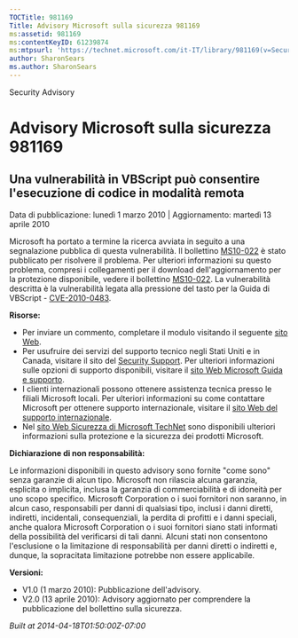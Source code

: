 ```yaml
---
TOCTitle: 981169
Title: Advisory Microsoft sulla sicurezza 981169
ms:assetid: 981169
ms:contentKeyID: 61239874
ms:mtpsurl: 'https://technet.microsoft.com/it-IT/library/981169(v=Security.10)'
author: SharonSears
ms.author: SharonSears
---
```


Security Advisory

Advisory Microsoft sulla sicurezza 981169
=========================================

Una vulnerabilità in VBScript può consentire l'esecuzione di codice in modalità remota
--------------------------------------------------------------------------------------

Data di pubblicazione: lunedì 1 marzo 2010 | Aggiornamento: martedì 13 aprile 2010

Microsoft ha portato a termine la ricerca avviata in seguito a una segnalazione pubblica di questa vulnerabilità. Il bollettino [MS10-022](http://go.microsoft.com/fwlink/?linkid=184779) è stato pubblicato per risolvere il problema. Per ulteriori informazioni su questo problema, compresi i collegamenti per il download dell'aggiornamento per la protezione disponibile, vedere il bollettino [MS10-022](http://go.microsoft.com/fwlink/?linkid=184779). La vulnerabilità descritta è la vulnerabilità legata alla pressione del tasto per la Guida di VBScript - [CVE-2010-0483](http://www.cve.mitre.org/cgi-bin/cvename.cgi?name=cve-2010-0483).

**Risorse:**

-   Per inviare un commento, completare il modulo visitando il seguente [sito Web](https://support.microsoft.com/common/survey.aspx?scid=sw;en;1257&amp;showpage=1&amp;ws=technet&amp;sd=tech).
-   Per usufruire dei servizi del supporto tecnico negli Stati Uniti e in Canada, visitare il sito del [Security Support](http://www.microsoft.com/italy/athome/security/support/default.mspx). Per ulteriori informazioni sulle opzioni di supporto disponibili, visitare il [sito Web Microsoft Guida e supporto](http://support.microsoft.com/default.aspx?ln=it).
-   I clienti internazionali possono ottenere assistenza tecnica presso le filiali Microsoft locali. Per ulteriori informazioni su come contattare Microsoft per ottenere supporto internazionale, visitare il [sito Web del supporto internazionale](http://support.microsoft.com/common/international.aspx).
-   Nel [sito Web Sicurezza di Microsoft TechNet](http://technet.microsoft.com/it-it/security/default.aspx) sono disponibili ulteriori informazioni sulla protezione e la sicurezza dei prodotti Microsoft.

**Dichiarazione di non responsabilità:**

Le informazioni disponibili in questo advisory sono fornite "come sono" senza garanzie di alcun tipo. Microsoft non rilascia alcuna garanzia, esplicita o implicita, inclusa la garanzia di commerciabilità e di idoneità per uno scopo specifico. Microsoft Corporation o i suoi fornitori non saranno, in alcun caso, responsabili per danni di qualsiasi tipo, inclusi i danni diretti, indiretti, incidentali, consequenziali, la perdita di profitti e i danni speciali, anche qualora Microsoft Corporation o i suoi fornitori siano stati informati della possibilità del verificarsi di tali danni. Alcuni stati non consentono l'esclusione o la limitazione di responsabilità per danni diretti o indiretti e, dunque, la sopracitata limitazione potrebbe non essere applicabile.

**Versioni:**

-   V1.0 (1 marzo 2010): Pubblicazione dell'advisory.
-   V2.0 (13 aprile 2010): Advisory aggiornato per comprendere la pubblicazione del bollettino sulla sicurezza.

*Built at 2014-04-18T01:50:00Z-07:00*
